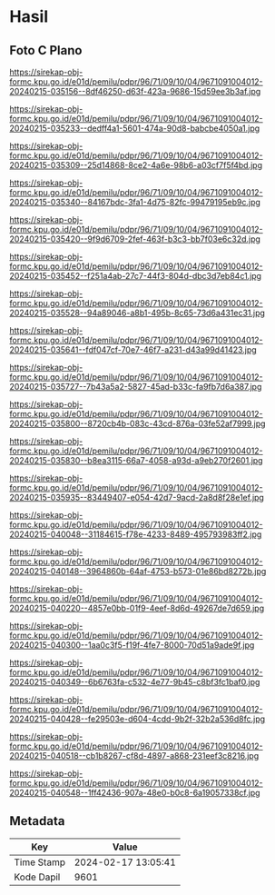 # Hasil

## Foto C Plano

https://sirekap-obj-formc.kpu.go.id/e01d/pemilu/pdpr/96/71/09/10/04/9671091004012-20240215-035156--8df46250-d63f-423a-9686-15d59ee3b3af.jpg

https://sirekap-obj-formc.kpu.go.id/e01d/pemilu/pdpr/96/71/09/10/04/9671091004012-20240215-035233--dedff4a1-5601-474a-90d8-babcbe4050a1.jpg

https://sirekap-obj-formc.kpu.go.id/e01d/pemilu/pdpr/96/71/09/10/04/9671091004012-20240215-035309--25d14868-8ce2-4a6e-98b6-a03cf7f5f4bd.jpg

https://sirekap-obj-formc.kpu.go.id/e01d/pemilu/pdpr/96/71/09/10/04/9671091004012-20240215-035340--84167bdc-3fa1-4d75-82fc-99479195eb9c.jpg

https://sirekap-obj-formc.kpu.go.id/e01d/pemilu/pdpr/96/71/09/10/04/9671091004012-20240215-035420--9f9d6709-2fef-463f-b3c3-bb7f03e6c32d.jpg

https://sirekap-obj-formc.kpu.go.id/e01d/pemilu/pdpr/96/71/09/10/04/9671091004012-20240215-035452--f251a4ab-27c7-44f3-804d-dbc3d7eb84c1.jpg

https://sirekap-obj-formc.kpu.go.id/e01d/pemilu/pdpr/96/71/09/10/04/9671091004012-20240215-035528--94a89046-a8b1-495b-8c65-73d6a431ec31.jpg

https://sirekap-obj-formc.kpu.go.id/e01d/pemilu/pdpr/96/71/09/10/04/9671091004012-20240215-035641--fdf047cf-70e7-46f7-a231-d43a99d41423.jpg

https://sirekap-obj-formc.kpu.go.id/e01d/pemilu/pdpr/96/71/09/10/04/9671091004012-20240215-035727--7b43a5a2-5827-45ad-b33c-fa9fb7d6a387.jpg

https://sirekap-obj-formc.kpu.go.id/e01d/pemilu/pdpr/96/71/09/10/04/9671091004012-20240215-035800--8720cb4b-083c-43cd-876a-03fe52af7999.jpg

https://sirekap-obj-formc.kpu.go.id/e01d/pemilu/pdpr/96/71/09/10/04/9671091004012-20240215-035830--b8ea3115-66a7-4058-a93d-a9eb270f2601.jpg

https://sirekap-obj-formc.kpu.go.id/e01d/pemilu/pdpr/96/71/09/10/04/9671091004012-20240215-035935--83449407-e054-42d7-9acd-2a8d8f28e1ef.jpg

https://sirekap-obj-formc.kpu.go.id/e01d/pemilu/pdpr/96/71/09/10/04/9671091004012-20240215-040048--31184615-f78e-4233-8489-495793983ff2.jpg

https://sirekap-obj-formc.kpu.go.id/e01d/pemilu/pdpr/96/71/09/10/04/9671091004012-20240215-040148--3964860b-64af-4753-b573-01e86bd8272b.jpg

https://sirekap-obj-formc.kpu.go.id/e01d/pemilu/pdpr/96/71/09/10/04/9671091004012-20240215-040220--4857e0bb-01f9-4eef-8d6d-49267de7d659.jpg

https://sirekap-obj-formc.kpu.go.id/e01d/pemilu/pdpr/96/71/09/10/04/9671091004012-20240215-040300--1aa0c3f5-f19f-4fe7-8000-70d51a9ade9f.jpg

https://sirekap-obj-formc.kpu.go.id/e01d/pemilu/pdpr/96/71/09/10/04/9671091004012-20240215-040349--6b6763fa-c532-4e77-9b45-c8bf3fc1baf0.jpg

https://sirekap-obj-formc.kpu.go.id/e01d/pemilu/pdpr/96/71/09/10/04/9671091004012-20240215-040428--fe29503e-d604-4cdd-9b2f-32b2a536d8fc.jpg

https://sirekap-obj-formc.kpu.go.id/e01d/pemilu/pdpr/96/71/09/10/04/9671091004012-20240215-040518--cb1b8267-cf8d-4897-a868-231eef3c8216.jpg

https://sirekap-obj-formc.kpu.go.id/e01d/pemilu/pdpr/96/71/09/10/04/9671091004012-20240215-040548--1ff42436-907a-48e0-b0c8-6a19057338cf.jpg


## Metadata

| Key        | Value               |
| ---------- | ------------------- |
| Time Stamp | 2024-02-17 13:05:41 |
| Kode Dapil | 9601                |



